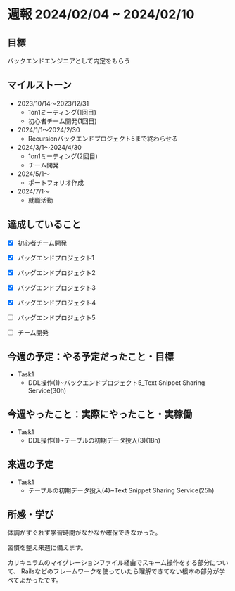 # 週報 2024/02/04 ~ 2024/02/10

## 目標
バックエンドエンジニアとして内定をもらう

## マイルストーン
- 2023/10/14〜2023/12/31
    - 1on1ミーティング(1回目)
    - 初心者チーム開発(1回目)
- 2024/1/1〜2024/2/30
    - Recursionバックエンドプロジェクト5まで終わらせる
- 2024/3/1〜2024/4/30
    - 1on1ミーティング(2回目)
    - チーム開発
- 2024/5/1〜
    - ポートフォリオ作成
- 2024/7/1〜
    - 就職活動

## 達成していること
- [x] 初心者チーム開発
- [x] バッグエンドプロジェクト1
- [x] バッグエンドプロジェクト2
- [x] バッグエンドプロジェクト3
- [x] バッグエンドプロジェクト4
- [ ] バッグエンドプロジェクト5
- [ ] チーム開発


## 今週の予定：やる予定だったこと・目標
- Task1
  - DDL操作(1)~バックエンドプロジェクト5_Text Snippet Sharing Service(30h)
  
## 今週やったこと：実際にやったこと・実稼働
- Task1
  - DDL操作(1)~テーブルの初期データ投入(3)(18h)
  
## 来週の予定
- Task1
  - テーブルの初期データ投入(4)~Text Snippet Sharing Service(25h)

## 所感・学び
体調がすぐれず学習時間がなかなか確保できなかった。

習慣を整え来週に備えます。

カリキュラムのマイグレーションファイル経由でスキーム操作をする部分について、
Railsなどのフレームワークを使っていたら理解できてない根本の部分が学べてよかったです。